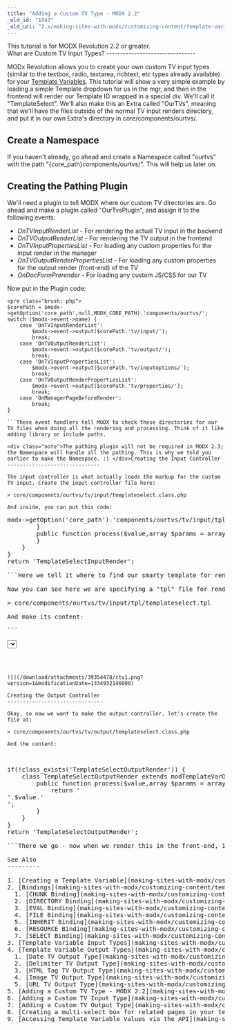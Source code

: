 ```yaml
---
title: "Adding a Custom TV Type - MODX 2.2"
_old_id: "1047"
_old_uri: "2.x/making-sites-with-modx/customizing-content/template-variables/adding-a-custom-tv-type-modx-2.2"
---
```


<div class="note">This tutorial is for MODX Revolution 2.2 or greater. </div>What are Custom TV Input Types? 
--------------------------------

MODx Revolution allows you to create your own custom TV input types (similar to the textbox, radio, textarea, richtext, etc types already available) for your [Template Variables](making-sites-with-modx/customizing-content/template-variables "Template Variables"). This tutorial will show a very simple example by loading a simple Template dropdown for us in the mgr, and then in the frontend will render our Template ID wrapped in a special div. We'll call it "TemplateSelect". We'll also make this an Extra called "OurTVs", meaning that we'll have the files outside of the normal TV input renders directory, and put it in our own Extra's directory in core/components/ourtvs/.

Create a Namespace 
-------------------

If you haven't already, go ahead and create a Namespace called "ourtvs" with the path "{core\_path}components/ourtvs/". This will help us later on.

Creating the Pathing Plugin 
----------------------------

We'll need a plugin to tell MODX where our custom TV directories are. Go ahead and make a plugin called "OurTvsPlugin", and assign it to the following events:

- _OnTVInputRenderList_ - For rendering the actual TV input in the backend
- _OnTVOutputRenderList_ - For rendering the TV output in the frontend
- _OnTVInputPropertiesList_ - For loading any custom properties for the input render in the manager
- _OnTVOutputRenderPropertiesList_ - For loading any custom properties for the output render (front-end) of the TV
- _OnDocFormPrerender_ - For loading any custom JS/CSS for our TV

Now put in the Plugin code:

```
<pre class="brush: php">
$corePath = $modx->getOption('core_path',null,MODX_CORE_PATH).'components/ourtvs/';
switch ($modx->event->name) {
    case 'OnTVInputRenderList':
        $modx->event->output($corePath.'tv/input/');
        break;
    case 'OnTVOutputRenderList':
        $modx->event->output($corePath.'tv/output/');
        break;
    case 'OnTVInputPropertiesList':
        $modx->event->output($corePath.'tv/inputoptions/');
        break;
    case 'OnTVOutputRenderPropertiesList':
        $modx->event->output($corePath.'tv/properties/');
        break;
    case 'OnManagerPageBeforeRender':
        break;
}

```These event handlers tell MODX to check these directories for our TV files when doing all the rendering and processing. Think of it like adding library or include paths.

<div class="note">The pathing plugin will not be required in MODX 2.3; the Namespace will handle all the pathing. This is why we told you earlier to make the Namespace. :) </div>Creating the Input Controller 
------------------------------

The input controller is what actually loads the markup for the custom TV input. Create the input controller file here:

> core/components/ourtvs/tv/input/templateselect.class.php

And inside, you can put this code:

```
<pre class="brush: php">
<?php
if(!class_exists('TemplateSelectInputRender')) {
    class TemplateSelectInputRender extends modTemplateVarInputRender {
        public function getTemplate() {
            return $this->modx->getOption('core_path').'components/ourtvs/tv/input/tpl/templateselect.tpl';
        }
        public function process($value,array $params = array()) {
        }
    }
}
return 'TemplateSelectInputRender';

```Here we tell it where to find our smarty template for rendering the TV, as well as having a process() method to do any business logic we want to do prior to rendering the TV.

Now you can see here we are specifying a "tpl" file for rendering our TV. Go ahead and put it here:

> core/components/ourtvs/tv/input/tpl/templateselect.tpl

And make its content:

```
<pre class="brush: php">
<select id="tv{$tv->id}" name="tv{$tv->id}" class="combobox"></select>
<script type="text/javascript">
// <![CDATA[
{literal}
MODx.load({
{/literal}
    xtype: 'modx-combo-template'
    ,name: 'tv{$tv->id}'
    ,hiddenName: 'tv{$tv->id}'
    ,transform: 'tv{$tv->id}'
    ,id: 'tv{$tv->id}'
    ,width: 300
    ,value: '{$tv->value}'
{literal}
    ,listeners: { 'select': { fn:MODx.fireResourceFormChange, scope:this}}
});
{/literal}
// ]]>
</script>

```<div class="note">You don't have to use the ExtJS code as shown here to have a custom input type. It could even just be a straight HTML input. It's really up to you. </div>And that should render us a nice template dropdown in the backend:

![](/download/attachments/39354478/ctv1.png?version=1&modificationDate=1334932146000)

Creating the Output Controller 
-------------------------------

Okay, so now we want to make the output controller, let's create the file at:

> core/components/ourtvs/tv/output/templateselect.class.php

And the content:

```
<pre class="brush: php">
if(!class_exists('TemplateSelectOutputRender')) {
    class TemplateSelectOutputRender extends modTemplateVarOutputRender {
        public function process($value,array $params = array()) {
            return '<div class="template">'.$value.'</div>';
        }
    }
}
return 'TemplateSelectOutputRender';

```There we go - now when we render this in the front-end, it will display the ID of our selected Template wrapped in a div.

See Also 
---------

1. [Creating a Template Variable](making-sites-with-modx/customizing-content/template-variables/creating-a-template-variable)
2. [Bindings](making-sites-with-modx/customizing-content/template-variables/bindings)
  1. [CHUNK Binding](making-sites-with-modx/customizing-content/template-variables/bindings/chunk-binding)
  2. [DIRECTORY Binding](making-sites-with-modx/customizing-content/template-variables/bindings/directory-binding)
  3. [EVAL Binding](making-sites-with-modx/customizing-content/template-variables/bindings/eval-binding)
  4. [FILE Binding](making-sites-with-modx/customizing-content/template-variables/bindings/file-binding)
  5. [INHERIT Binding](making-sites-with-modx/customizing-content/template-variables/bindings/inherit-binding)
  6. [RESOURCE Binding](making-sites-with-modx/customizing-content/template-variables/bindings/resource-binding)
  7. [SELECT Binding](making-sites-with-modx/customizing-content/template-variables/bindings/select-binding)
3. [Template Variable Input Types](making-sites-with-modx/customizing-content/template-variables/template-variable-input-types)
4. [Template Variable Output Types](making-sites-with-modx/customizing-content/template-variables/template-variable-output-types)
  1. [Date TV Output Type](making-sites-with-modx/customizing-content/template-variables/template-variable-output-types/date-tv-output-type)
  2. [Delimiter TV Output Type](making-sites-with-modx/customizing-content/template-variables/template-variable-output-types/delimiter-tv-output-type)
  3. [HTML Tag TV Output Type](making-sites-with-modx/customizing-content/template-variables/template-variable-output-types/html-tag-tv-output-type)
  4. [Image TV Output Type](making-sites-with-modx/customizing-content/template-variables/template-variable-output-types/image-tv-output-type)
  5. [URL TV Output Type](making-sites-with-modx/customizing-content/template-variables/template-variable-output-types/url-tv-output-type)
5. [Adding a Custom TV Type - MODX 2.2](making-sites-with-modx/customizing-content/template-variables/adding-a-custom-tv-type-modx-2.2)
6. [Adding a Custom TV Input Type](making-sites-with-modx/customizing-content/template-variables/adding-a-custom-tv-input-type)
7. [Adding a Custom TV Output Type](making-sites-with-modx/customizing-content/template-variables/adding-a-custom-tv-output-type)
8. [Creating a multi-select box for related pages in your template](making-sites-with-modx/customizing-content/template-variables/creating-a-multi-select-box-for-related-pages-in-your-template)
9. [Accessing Template Variable Values via the API](making-sites-with-modx/customizing-content/template-variables/accessing-template-variable-values-via-the-api)